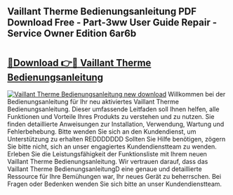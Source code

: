 ## Vaillant Therme Bedienungsanleitung PDF Download Free - Part-3ww User Guide Repair - Service Owner Edition 6ar6b

# <h2><a href="http://df1x46.blite.top/?on=Vaillant+Therme+Bedienungsanleitung">🔗Download 👉🔴 Vaillant Therme Bedienungsanleitung</a></h2>

[![Vaillant Therme Bedienungsanleitung new download](https://i.imgur.com/lujVjoI.png)](http://df1x46.blite.top/?on=Vaillant+Therme+Bedienungsanleitung)
Willkommen bei der Bedienungsanleitung für Ihr neu aktiviertes Vaillant Therme Bedienungsanleitung. Dieser umfassende Leitfaden soll Ihnen helfen, alle Funktionen und Vorteile Ihres Produkts zu verstehen und zu nutzen. Sie finden detaillierte Anweisungen zur Installation, Verwendung, Wartung und Fehlerbehebung. Bitte wenden Sie sich an den Kundendienst, um Unterstützung zu erhalten REDDDDDDD Sollten Sie Hilfe benötigen, zögern Sie bitte nicht, sich an unser engagiertes Kundendienstteam zu wenden. Erleben Sie die Leistungsfähigkeit der Funktionsliste mit Ihrem neuen Vaillant Therme Bedienungsanleitung. Wir vertrauen darauf, dass das Vaillant Therme BedienungsanleitungD eine genaue und detaillierte Ressource für Ihre Bemühungen war, Ihr neues Gerät zu beherrschen. Bei Fragen oder Bedenken wenden Sie sich bitte an unser Kundendienstteam.
